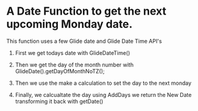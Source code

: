 
# A Date Function to get the next upcoming Monday date.

This function uses a few Glide date and Glide Date Time API's 

1. First we get todays date with GlideDateTime()

2. Then we get the day of the month number with GlideDate().getDayOfMonthNoTZ();

3. Then we use the make a calculation to set the day to the next monday

4. Finally, we calcualtate the day using AddDays we return the New Date transforming it back with getDate()


